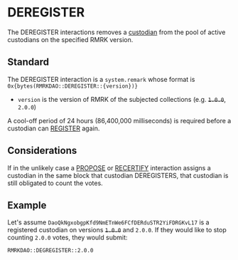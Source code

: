 # DEREGISTER

The DEREGISTER interactions removes a [custodian](../entities/custodian.md) from the pool of active custodians on the specified RMRK version.

## Standard

The DEREGISTER interaction is a `system.remark` whose format is `0x{bytes(RMRKDAO::DEREGISTER::{version})}`

- `version` is the version of RMRK of the subjected collections (e.g. ~~`1.0.0`~~, `2.0.0`)

A cool-off period of 24 hours (86,400,000 milliseconds) is required before a custodian can [REGISTER](REGISTER.md) again.

## Considerations

If in the unlikely case a [PROPOSE](PROPOSE.md) or [RECERTIFY](RECERTIFY.md) interaction assigns a custodian in the same block that custodian DEREGISTERS,
that custodian is still obligated to count the votes.

## Example

Let's assume `DaoQkNgxobgpKfd9NmETnWe6FCfDERduSTR2YiFDRGKvL17` is a registered custodian on versions ~~`1.0.0`~~ and `2.0.0`. If they would like to stop counting
`2.0.0` votes, they would submit:

```
RMRKDAO::DEGREGISTER::2.0.0
```
